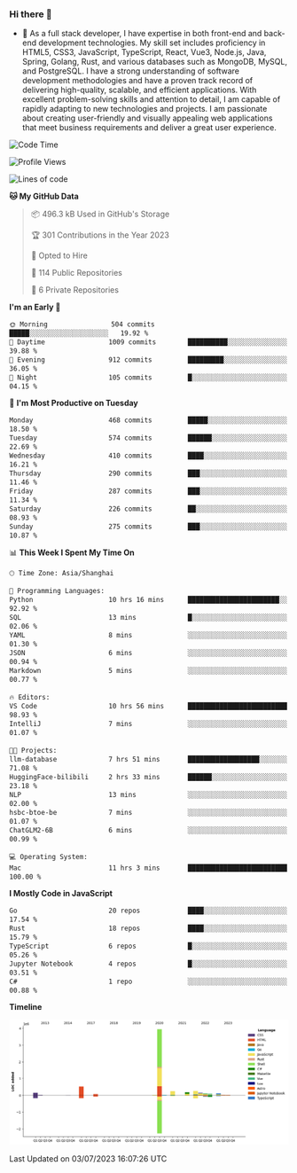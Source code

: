 ### Hi there 👋

- 🌱 As a full stack developer, I have expertise in both front-end and back-end development technologies. My skill set includes proficiency in HTML5, CSS3, JavaScript, TypeScript, React, Vue3, Node.js, Java, Spring, Golang, Rust, and various databases such as MongoDB, MySQL, and PostgreSQL. I have a strong understanding of software development methodologies and have a proven track record of delivering high-quality, scalable, and efficient applications. With excellent problem-solving skills and attention to detail, I am capable of rapidly adapting to new technologies and projects. I am passionate about creating user-friendly and visually appealing web applications that meet business requirements and deliver a great user experience.

<!--START_SECTION:waka-->
![Code Time](http://img.shields.io/badge/Code%20Time-1%2C055%20hrs%2049%20mins-blue)

![Profile Views](http://img.shields.io/badge/Profile%20Views-0-blue)

![Lines of code](https://img.shields.io/badge/From%20Hello%20World%20I%27ve%20Written-5.9%20million%20lines%20of%20code-blue)

**🐱 My GitHub Data** 

> 📦 496.3 kB Used in GitHub's Storage 
 > 
> 🏆 301 Contributions in the Year 2023
 > 
> 💼 Opted to Hire
 > 
> 📜 114 Public Repositories 
 > 
> 🔑 6 Private Repositories 
 > 
**I'm an Early 🐤** 

```text
🌞 Morning                504 commits         █████░░░░░░░░░░░░░░░░░░░░   19.92 % 
🌆 Daytime                1009 commits        ██████████░░░░░░░░░░░░░░░   39.88 % 
🌃 Evening                912 commits         █████████░░░░░░░░░░░░░░░░   36.05 % 
🌙 Night                  105 commits         █░░░░░░░░░░░░░░░░░░░░░░░░   04.15 % 
```
📅 **I'm Most Productive on Tuesday** 

```text
Monday                   468 commits         █████░░░░░░░░░░░░░░░░░░░░   18.50 % 
Tuesday                  574 commits         ██████░░░░░░░░░░░░░░░░░░░   22.69 % 
Wednesday                410 commits         ████░░░░░░░░░░░░░░░░░░░░░   16.21 % 
Thursday                 290 commits         ███░░░░░░░░░░░░░░░░░░░░░░   11.46 % 
Friday                   287 commits         ███░░░░░░░░░░░░░░░░░░░░░░   11.34 % 
Saturday                 226 commits         ██░░░░░░░░░░░░░░░░░░░░░░░   08.93 % 
Sunday                   275 commits         ███░░░░░░░░░░░░░░░░░░░░░░   10.87 % 
```


📊 **This Week I Spent My Time On** 

```text
🕑︎ Time Zone: Asia/Shanghai

💬 Programming Languages: 
Python                   10 hrs 16 mins      ███████████████████████░░   92.92 % 
SQL                      13 mins             █░░░░░░░░░░░░░░░░░░░░░░░░   02.06 % 
YAML                     8 mins              ░░░░░░░░░░░░░░░░░░░░░░░░░   01.30 % 
JSON                     6 mins              ░░░░░░░░░░░░░░░░░░░░░░░░░   00.94 % 
Markdown                 5 mins              ░░░░░░░░░░░░░░░░░░░░░░░░░   00.77 % 

🔥 Editors: 
VS Code                  10 hrs 56 mins      █████████████████████████   98.93 % 
IntelliJ                 7 mins              ░░░░░░░░░░░░░░░░░░░░░░░░░   01.07 % 

🐱‍💻 Projects: 
llm-database             7 hrs 51 mins       ██████████████████░░░░░░░   71.08 % 
HuggingFace-bilibili     2 hrs 33 mins       ██████░░░░░░░░░░░░░░░░░░░   23.18 % 
NLP                      13 mins             ░░░░░░░░░░░░░░░░░░░░░░░░░   02.00 % 
hsbc-btoe-be             7 mins              ░░░░░░░░░░░░░░░░░░░░░░░░░   01.07 % 
ChatGLM2-6B              6 mins              ░░░░░░░░░░░░░░░░░░░░░░░░░   00.99 % 

💻 Operating System: 
Mac                      11 hrs 3 mins       █████████████████████████   100.00 % 
```

**I Mostly Code in JavaScript** 

```text
Go                       20 repos            ████░░░░░░░░░░░░░░░░░░░░░   17.54 % 
Rust                     18 repos            ████░░░░░░░░░░░░░░░░░░░░░   15.79 % 
TypeScript               6 repos             █░░░░░░░░░░░░░░░░░░░░░░░░   05.26 % 
Jupyter Notebook         4 repos             █░░░░░░░░░░░░░░░░░░░░░░░░   03.51 % 
C#                       1 repo              ░░░░░░░░░░░░░░░░░░░░░░░░░   00.88 % 
```



**Timeline**

![Lines of Code chart](https://raw.githubusercontent.com/elton/elton/main/assets/bar_graph.png)


 Last Updated on 03/07/2023 16:07:26 UTC
<!--END_SECTION:waka-->

<!--
**elton/elton** is a ✨ _special_ ✨ repository because its `README.md` (this file) appears on your GitHub profile.

Here are some ideas to get you started:

- 🔭 I’m currently working on ...
- 🌱 I’m currently learning ...
- 👯 I’m looking to collaborate on ...
- 🤔 I’m looking for help with ...
- 💬 Ask me about ...
- 📫 How to reach me: ...
- 😄 Pronouns: ...
- ⚡ Fun fact: ...
-->
